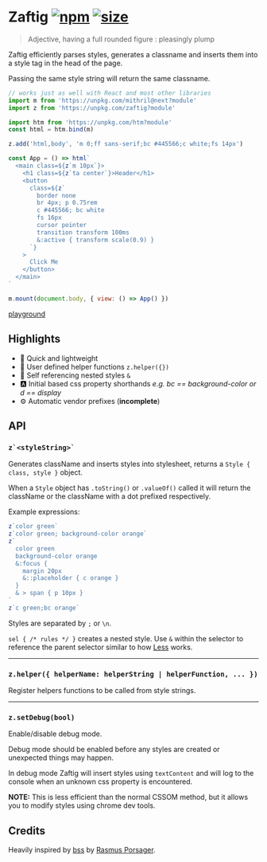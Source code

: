 # Zaftig [![npm](https://img.shields.io/npm/v/zaftig.svg)](https://www.npmjs.com/package/zaftig) [![size](https://img.badgesize.io/https://unpkg.com/zaftig@latest.png?label=gzip&color=blue&compression=gzip)](https://unpkg.com/zaftig@latest)

> Adjective, having a full rounded figure : pleasingly plump

Zaftig efficiently parses styles, generates a classname and inserts them into a style tag in the head of the page.

Passing the same style string will return the same classname.

```jsx
// works just as well with React and most other libraries
import m from 'https://unpkg.com/mithril@next?module'
import z from 'https://unpkg.com/zaftig?module'

import htm from 'https://unpkg.com/htm?module'
const html = htm.bind(m)

z.add('html,body', 'm 0;ff sans-serif;bc #445566;c white;fs 14px')

const App = () => html`
  <main class=${z`m 10px`}>
    <h1 class=${z`ta center`}>Header</h1>
    <button
      class=${z`
        border none
        br 4px; p 0.75rem
        c #445566; bc white
        fs 16px
        cursor pointer
        transition transform 100ms
        &:active { transform scale(0.9) }
      `}
    >
      Click Me
    </button>
  </main>
`

m.mount(document.body, { view: () => App() })
```

[playground](https://flems.io/#0=N4IgZglgNgpgziAXAbVAOwIYFsZJAOgAsAXLKEAGhAGMB7NYmBvAHgBMIA3AAgjYF4AOiAwAHUcIB8gtN24yWAeg6dJlEHBixqxCPQSIQABkQBGAEwgAvhXTZch-ACsEVOgybE8ELKNoAnYm4AL24wf1osbgByEmJROERFRQBXNFEAawBzfDosRWCMMF0sgH4sWjYU2GiZHz9A7ijwyJi4hKTU9OzcyMUsCGJCf2gAATQYAA9icsrqmFq0eoCgkmaIqNjieMTktMycvMU12aqamRl3OFXSKG5+bjX8ACMINDYACiwASgu0YPwGDYny2ZAoz0qAE9ohQYlEjABuMBgbhwDBoOAAWk0IzACOe1G4AGIACwkgCs5IAbFSEYSAO6EQYwJFwbimEmiSbRX5oS76IIAQXE924H2+90kj1uAAMZHIWFgMG9uNQoBg4HB+AASYDBGVRUxGLkyqzSWRybgsQimVXqzU6vUy4gYVWeGD+U2SAASMCBHqUNvNlqtzxS23o8pDdo1Wt1+qj0e4EP8bA93DQ9Bgiejz383E5kwR3FE3CM+AA7OT-DAsDmQ4TSRTqbTkwymYx65awGzTFSuV25NQUv44AES7Q3ox-IPuMR-Oi4IM9LJ54uwAFDUYjFg4LOAGSIDA6LgwbjAOcLjEb-xRODUDCwD7lgCcEqsXdNOeD0YAwlAIGoDJuAAWWzC0FUUMMIzQH8lCVN5zTlPk0CwfAKjSYgPjYWhhxwBgXihWEL04CAYHpRAxQlfgpWFURxW4KxvnUTRtF0fQ8HMCtEApaxbBATAcDwXJNXUdxGGYQxrAAXSsIA)

## Highlights

- 💸 Quick and lightweight
- 🙇 User defined helper functions `z.helper({})`
- 💯 Self referencing nested styles `&`
- 🅰️ Initial based css property shorthands _e.g. bc == background-color or d == display_
- ⚙️ Automatic vendor prefixes (**incomplete**)

## API

### `` z`<styleString>` ``

Generates className and inserts styles into stylesheet, returns a `Style { class, style }` object.

When a `Style` object has `.toString()` or `.valueOf()` called it will return the className or the className with a dot prefixed respectively.

Example expressions:

```js
z`color green`
z`color green; background-color orange`
z`
  color green
  background-color orange
  &:focus {
    margin 20px
    &::placeholder { c orange }
  }
  & > span { p 10px }
`
z`c green;bc orange`
```

Styles are separated by `;` or `\n`.

`sel { /* rules */ }` creates a nested style. Use `&` within the selector to reference the parent selector similar to how [Less](http://lesscss.org/) works.

<hr>

### `z.helper({ helperName: helperString | helperFunction, ... })`

Register helpers functions to be called from style strings.

<hr>

### `z.setDebug(bool)`

Enable/disable debug mode.

Debug mode should be enabled before any styles are created or unexpected things may happen.

In debug mode Zaftig will insert styles using `textContent` and will log to the console when an unknown css property is encountered.

**NOTE:** This is less efficient than the normal CSSOM method, but it allows you to modify styles using chrome dev tools.

## Credits

Heavily inspired by [bss](https://github.com/porsager/bss) by [Rasmus Porsager](https://github.com/porsager).
